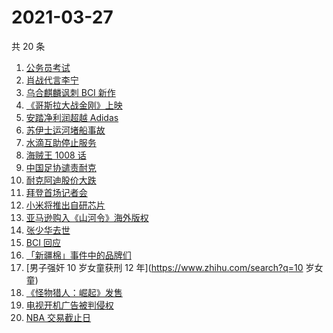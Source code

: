 # 2021-03-27

共 20 条

<!-- BEGIN ZHIHUSEARCH -->
<!-- 最后更新时间 Sat Mar 27 2021 18:02:14 GMT+0800 (China Standard Time) -->
1. [公务员考试](https://www.zhihu.com/search?q=公务员)
1. [肖战代言李宁](https://www.zhihu.com/search?q=肖战)
1. [乌合麒麟讽刺 BCI 新作](https://www.zhihu.com/search?q=乌合麒麟)
1. [《哥斯拉大战金刚》上映](https://www.zhihu.com/search?q=哥斯拉大战金刚)
1. [安踏净利润超越 Adidas](https://www.zhihu.com/search?q=安踏净利润)
1. [苏伊士运河堵船事故](https://www.zhihu.com/search?q=苏伊士运河)
1. [水滴互助停止服务](https://www.zhihu.com/search?q=水滴关停)
1. [海贼王 1008 话](https://www.zhihu.com/search?q=海贼王)
1. [中国足协谴责耐克](https://www.zhihu.com/search?q=足协)
1. [耐克阿迪股价大跌](https://www.zhihu.com/search?q=耐克阿迪)
1. [拜登首场记者会](https://www.zhihu.com/search?q=拜登)
1. [小米将推出自研芯片](https://www.zhihu.com/search?q=小米)
1. [亚马逊购入《山河令》海外版权](https://www.zhihu.com/search?q=亚马逊)
1. [张少华去世](https://www.zhihu.com/search?q=张少华)
1. [BCI 回应](https://www.zhihu.com/search?q=bci)
1. [「新疆棉」事件中的品牌们](https://www.zhihu.com/search?q=新疆棉)
1. [男子强奸 10 岁女童获刑 12 年](https://www.zhihu.com/search?q=10 岁女童)
1. [《怪物猎人：崛起》发售](https://www.zhihu.com/search?q=怪物猎人：崛起)
1. [电视开机广告被判侵权](https://www.zhihu.com/search?q=开机广告)
1. [NBA 交易截止日](https://www.zhihu.com/search?q=NBA)
<!-- END ZHIHUSEARCH -->
